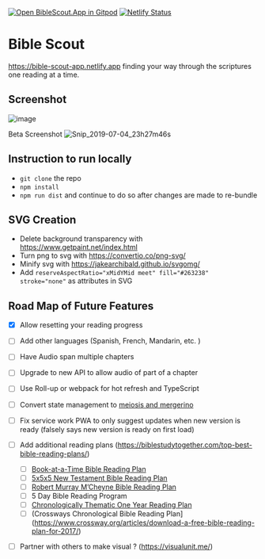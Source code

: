 [![Open BibleScout.App in Gitpod](https://gitpod.io/button/open-in-gitpod.svg)](https://gitpod.io/#https://github.com/ericop/bible-scout-app)
[![Netlify Status](https://api.netlify.com/api/v1/badges/0bdfba70-1a04-4a86-be23-cb4c5aab11be/deploy-status)](https://app.netlify.com/sites/bible-scout-app/deploys)

# Bible Scout
https://bible-scout-app.netlify.app finding your way through the scriptures one reading at a time.

## Screenshot
![image](https://github.com/ericop/bible-scout-app/assets/5218249/857874c6-14e9-471f-a96e-36a18896a6e1)

Beta Screenshot
![Snip_2019-07-04_23h27m46s](https://user-images.githubusercontent.com/5218249/60696388-8c330800-9eb3-11e9-9f99-5e0a2cc60010.png)

## Instruction to run locally
- `git clone` the repo
- `npm install`
- `npm run dist` and continue to do so after changes are made to re-bundle

## SVG Creation
- Delete background transparency with https://www.getpaint.net/index.html
- Turn png to svg with https://convertio.co/png-svg/
- Minify svg with https://jakearchibald.github.io/svgomg/
- Add `reserveAspectRatio="xMidYMid meet" fill="#263238" stroke="none"` as attributes in SVG

## Road Map of Future Features
- [x] Allow resetting your reading progress 
- [ ] Add other languages (Spanish, French, Mandarin, etc. )
- [ ] Have Audio span multiple chapters
- [ ] Upgrade to new API to allow audio of part of a chapter
- [ ] Use Roll-up or webpack for hot refresh and TypeScript
- [ ] Convert state management to [meiosis and mergerino](http://meiosis.js.org/tutorial/05-meiosis-with-mergerino.html)
- [ ] Fix service work PWA to only suggest updates when new version is ready (falsely says new version is ready on first load)
- [ ] Add additional reading plans (https://biblestudytogether.com/top-best-bible-reading-plans/)
  - [ ] [Book-at-a-Time Bible Reading Plan](https://www.navigators.org/resource/bible-reading-plans/)
  - [ ] [5x5x5 New Testament Bible Reading Plan](https://www.navigators.org/resource/bible-reading-plans/) 
  - [ ] [Robert Murray M’Cheyne Bible Reading Plan](https://www.crossway.org/articles/download-a-free-bible-reading-plan-for-2017/)
  - [ ] 5 Day Bible Reading Program
  - [ ] [Chronologically Thematic One Year Reading Plan](https://treasureinthebible.com/UndatedThematicallyChronologicalBible%20ReadingPlanRevised2012-11-13.pdf)
  - [ ] (Crossways Chronological Bible Reading Plan](https://www.crossway.org/articles/download-a-free-bible-reading-plan-for-2017/)
- [ ] Partner with others to make visual ? (https://visualunit.me/)

